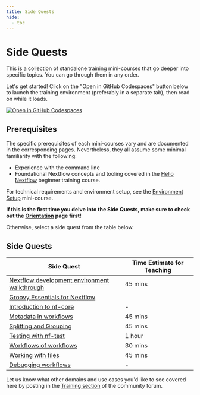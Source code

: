 ```yaml
---
title: Side Quests
hide:
  - toc
---
```


# Side Quests

This is a collection of standalone training mini-courses that go deeper into specific topics. You can go through them in any order.

Let's get started! Click on the "Open in GitHub Codespaces" button below to launch the training environment (preferably in a separate tab), then read on while it loads.

[![Open in GitHub Codespaces](https://github.com/codespaces/badge.svg)](https://codespaces.new/nextflow-io/training?quickstart=1&ref=master)

## Prerequisites

The specific prerequisites of each mini-courses vary and are documented in the corresponding pages.
Nevertheless, they all assume some minimal familiarity with the following:

- Experience with the command line
- Foundational Nextflow concepts and tooling covered in the [Hello Nextflow](../../hello_nextflow/) beginner training course.

For technical requirements and environment setup, see the [Environment Setup](../../envsetup/) mini-course.

**If this is the first time you delve into the Side Quests, make sure to check out the [Orientation](./orientation.md) page first!**

Otherwise, select a side quest from the table below.

## Side Quests

| Side Quest                                                        | Time Estimate for Teaching |
| ----------------------------------------------------------------- | -------------------------- |
| [Nextflow development environment walkthrough](./ide_features.md) | 45 mins                    |
| [Groovy Essentials for Nextflow](./groovy_essentials.md)          |                            |
| [Introduction to nf-core](./nf-core.md)                           | -                          |
| [Metadata in workflows](./metadata.md)                            | 45 mins                    |
| [Splitting and Grouping](./splitting_and_grouping.md)             | 45 mins                    |
| [Testing with nf-test](./nf-test.md)                              | 1 hour                     |
| [Workflows of workflows](./workflows_of_workflows.md)             | 30 mins                    |
| [Working with files](./working_with_files.md)                     | 45 mins                    |
| [Debugging workflows](./debugging.md)                             | -                          |

Let us know what other domains and use cases you'd like to see covered here by posting in the [Training section](https://community.seqera.io/c/training/) of the community forum.

